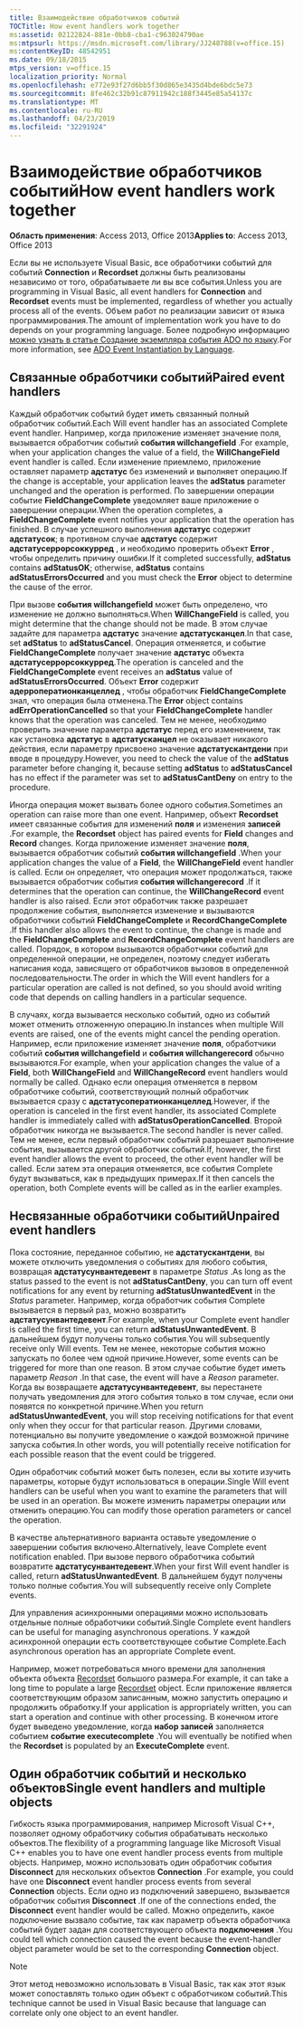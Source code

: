 ```yaml
---
title: Взаимодействие обработчиков событий
TOCTitle: How event handlers work together
ms:assetid: 02122824-881e-0bb8-cba1-c963024790ae
ms:mtpsurl: https://msdn.microsoft.com/library/JJ248788(v=office.15)
ms:contentKeyID: 48542951
ms.date: 09/18/2015
mtps_version: v=office.15
localization_priority: Normal
ms.openlocfilehash: e772e93f27d6bb5f30d865e3435d4bde6bdc5e73
ms.sourcegitcommit: 8fe462c32b91c87911942c188f3445e85a54137c
ms.translationtype: MT
ms.contentlocale: ru-RU
ms.lasthandoff: 04/23/2019
ms.locfileid: "32291924"
---
```

# <a name="how-event-handlers-work-together"></a><span data-ttu-id="30e92-102">Взаимодействие обработчиков событий</span><span class="sxs-lookup"><span data-stu-id="30e92-102">How event handlers work together</span></span>

<span data-ttu-id="30e92-103">**Область применения**: Access 2013, Office 2013</span><span class="sxs-lookup"><span data-stu-id="30e92-103">**Applies to**: Access 2013, Office 2013</span></span>

<span data-ttu-id="30e92-104">Если вы не используете Visual Basic, все обработчики событий для событий **Connection** и **Recordset** должны быть реализованы независимо от того, обрабатываете ли вы все события.</span><span class="sxs-lookup"><span data-stu-id="30e92-104">Unless you are programming in Visual Basic, all event handlers for **Connection** and **Recordset** events must be implemented, regardless of whether you actually process all of the events.</span></span> <span data-ttu-id="30e92-105">Объем работ по реализации зависит от языка программирования.</span><span class="sxs-lookup"><span data-stu-id="30e92-105">The amount of implementation work you have to do depends on your programming language.</span></span> <span data-ttu-id="30e92-106">Более подробную информацию [можно узнать в статье Создание экземпляра события ADO по языку](https://docs.microsoft.com/office/client-developer/access/desktop-database-reference/ado-event-instantiation-by-language-ado).</span><span class="sxs-lookup"><span data-stu-id="30e92-106">For more information, see [ADO Event Instantiation by Language](https://docs.microsoft.com/office/client-developer/access/desktop-database-reference/ado-event-instantiation-by-language-ado).</span></span>

## <a name="paired-event-handlers"></a><span data-ttu-id="30e92-107">Связанные обработчики событий</span><span class="sxs-lookup"><span data-stu-id="30e92-107">Paired event handlers</span></span>

<span data-ttu-id="30e92-108">Каждый обработчик событий будет иметь связанный полный обработчик событий.</span><span class="sxs-lookup"><span data-stu-id="30e92-108">Each Will event handler has an associated Complete event handler.</span></span> <span data-ttu-id="30e92-109">Например, когда приложение изменяет значение поля, вызывается обработчик событий **события willchangefield** .</span><span class="sxs-lookup"><span data-stu-id="30e92-109">For example, when your application changes the value of a field, the **WillChangeField** event handler is called.</span></span> <span data-ttu-id="30e92-110">Если изменение приемлемо, приложение оставляет параметр **адстатус** без изменений и выполняет операцию.</span><span class="sxs-lookup"><span data-stu-id="30e92-110">If the change is acceptable, your application leaves the **adStatus** parameter unchanged and the operation is performed.</span></span> <span data-ttu-id="30e92-111">По завершении операции событие **FieldChangeComplete** уведомляет ваше приложение о завершении операции.</span><span class="sxs-lookup"><span data-stu-id="30e92-111">When the operation completes, a **FieldChangeComplete** event notifies your application that the operation has finished.</span></span> <span data-ttu-id="30e92-112">В случае успешного выполнения **адстатус** содержит **адстатусок**; в противном случае **адстатус** содержит **адстатусеррорсоккурред** , и необходимо проверить объект **Error** , чтобы определить причину ошибки.</span><span class="sxs-lookup"><span data-stu-id="30e92-112">If it completed successfully, **adStatus** contains **adStatusOK**; otherwise, **adStatus** contains **adStatusErrorsOccurred** and you must check the **Error** object to determine the cause of the error.</span></span>

<span data-ttu-id="30e92-113">При вызове **события willchangefield** может быть определено, что изменение не должно выполняться.</span><span class="sxs-lookup"><span data-stu-id="30e92-113">When **WillChangeField** is called, you might determine that the change should not be made.</span></span> <span data-ttu-id="30e92-114">В этом случае задайте для параметра **адстатус** значение **адстатусканцел**.</span><span class="sxs-lookup"><span data-stu-id="30e92-114">In that case, set **adStatus** to **adStatusCancel**.</span></span> <span data-ttu-id="30e92-115">Операция отменяется, и событие **FieldChangeComplete** получает значение **адстатус** объекта **адстатусеррорсоккурред**.</span><span class="sxs-lookup"><span data-stu-id="30e92-115">The operation is canceled and the **FieldChangeComplete** event receives an **adStatus** value of **adStatusErrorsOccurred**.</span></span> <span data-ttu-id="30e92-116">Объект **Error** содержит **адерроператионканцеллед** , чтобы обработчик **FieldChangeComplete** знал, что операция была отменена.</span><span class="sxs-lookup"><span data-stu-id="30e92-116">The **Error** object contains **adErrOperationCancelled** so that your **FieldChangeComplete** handler knows that the operation was canceled.</span></span> <span data-ttu-id="30e92-117">Тем не менее, необходимо проверить значение параметра **адстатус** перед его изменением, так как установка **адстатус** в **адстатусканцел** не оказывает никакого действия, если параметру присвоено значение **адстатускантдени** при вводе в процедуру.</span><span class="sxs-lookup"><span data-stu-id="30e92-117">However, you need to check the value of the **adStatus** parameter before changing it, because setting **adStatus** to **adStatusCancel** has no effect if the parameter was set to **adStatusCantDeny** on entry to the procedure.</span></span>

<span data-ttu-id="30e92-118">Иногда операция может вызвать более одного события.</span><span class="sxs-lookup"><span data-stu-id="30e92-118">Sometimes an operation can raise more than one event.</span></span> <span data-ttu-id="30e92-119">Например, объект **Recordset** имеет связанные события для изменений **поля** и изменения **записей** .</span><span class="sxs-lookup"><span data-stu-id="30e92-119">For example, the **Recordset** object has paired events for **Field** changes and **Record** changes.</span></span> <span data-ttu-id="30e92-120">Когда приложение изменяет значение **поля**, вызывается обработчик событий **события willchangefield** .</span><span class="sxs-lookup"><span data-stu-id="30e92-120">When your application changes the value of a **Field**, the **WillChangeField** event handler is called.</span></span> <span data-ttu-id="30e92-121">Если он определяет, что операция может продолжаться, также вызывается обработчик события **события willchangerecord** .</span><span class="sxs-lookup"><span data-stu-id="30e92-121">If it determines that the operation can continue, the **WillChangeRecord** event handler is also raised.</span></span> <span data-ttu-id="30e92-122">Если этот обработчик также разрешает продолжение события, выполняется изменение и вызываются обработчики событий **FieldChangeComplete** и **RecordChangeComplete** .</span><span class="sxs-lookup"><span data-stu-id="30e92-122">If this handler also allows the event to continue, the change is made and the **FieldChangeComplete** and **RecordChangeComplete** event handlers are called.</span></span> <span data-ttu-id="30e92-123">Порядок, в котором вызываются обработчики событий для определенной операции, не определен, поэтому следует избегать написания кода, зависящего от обработчиков вызовов в определенной последовательности.</span><span class="sxs-lookup"><span data-stu-id="30e92-123">The order in which the Will event handlers for a particular operation are called is not defined, so you should avoid writing code that depends on calling handlers in a particular sequence.</span></span>

<span data-ttu-id="30e92-124">В случаях, когда вызывается несколько событий, одно из событий может отменить отложенную операцию.</span><span class="sxs-lookup"><span data-stu-id="30e92-124">In instances when multiple Will events are raised, one of the events might cancel the pending operation.</span></span> <span data-ttu-id="30e92-125">Например, если приложение изменяет значение **поля**, обработчики событий **события willchangefield** и **события willchangerecord** обычно вызываются.</span><span class="sxs-lookup"><span data-stu-id="30e92-125">For example, when your application changes the value of a **Field**, both **WillChangeField** and **WillChangeRecord** event handlers would normally be called.</span></span> <span data-ttu-id="30e92-126">Однако если операция отменяется в первом обработчике событий, соответствующий полный обработчик вызывается сразу с **адстатусоператионканцеллед**.</span><span class="sxs-lookup"><span data-stu-id="30e92-126">However, if the operation is canceled in the first event handler, its associated Complete handler is immediately called with **adStatusOperationCancelled**.</span></span> <span data-ttu-id="30e92-127">Второй обработчик никогда не вызывается.</span><span class="sxs-lookup"><span data-stu-id="30e92-127">The second handler is never called.</span></span> <span data-ttu-id="30e92-128">Тем не менее, если первый обработчик событий разрешает выполнение события, вызывается другой обработчик событий.</span><span class="sxs-lookup"><span data-stu-id="30e92-128">If, however, the first event handler allows the event to proceed, the other event handler will be called.</span></span> <span data-ttu-id="30e92-129">Если затем эта операция отменяется, все события Complete будут вызываться, как в предыдущих примерах.</span><span class="sxs-lookup"><span data-stu-id="30e92-129">If it then cancels the operation, both Complete events will be called as in the earlier examples.</span></span>

## <a name="unpaired-event-handlers"></a><span data-ttu-id="30e92-130">Несвязанные обработчики событий</span><span class="sxs-lookup"><span data-stu-id="30e92-130">Unpaired event handlers</span></span>

<span data-ttu-id="30e92-131">Пока состояние, переданное событию, не **адстатускантдени**, вы можете отключить уведомления о событиях для любого события, возвращая **адстатусунвантедевент** в параметре *Status* .</span><span class="sxs-lookup"><span data-stu-id="30e92-131">As long as the status passed to the event is not **adStatusCantDeny**, you can turn off event notifications for any event by returning **adStatusUnwantedEvent** in the *Status* parameter.</span></span> <span data-ttu-id="30e92-132">Например, когда обработчик события Complete вызывается в первый раз, можно возвратить **адстатусунвантедевент**.</span><span class="sxs-lookup"><span data-stu-id="30e92-132">For example, when your Complete event handler is called the first time, you can return **adStatusUnwantedEvent**.</span></span> <span data-ttu-id="30e92-133">В дальнейшем будут получены только события.</span><span class="sxs-lookup"><span data-stu-id="30e92-133">You will subsequently receive only Will events.</span></span> <span data-ttu-id="30e92-134">Тем не менее, некоторые события можно запускать по более чем одной причине.</span><span class="sxs-lookup"><span data-stu-id="30e92-134">However, some events can be triggered for more than one reason.</span></span> <span data-ttu-id="30e92-135">В этом случае событие будет иметь параметр *Reason* .</span><span class="sxs-lookup"><span data-stu-id="30e92-135">In that case, the event will have a *Reason* parameter.</span></span> <span data-ttu-id="30e92-136">Когда вы возвращаете **адстатусунвантедевент**, вы перестанете получать уведомления для этого события только в том случае, если они появятся по конкретной причине.</span><span class="sxs-lookup"><span data-stu-id="30e92-136">When you return **adStatusUnwantedEvent**, you will stop receiving notifications for that event only when they occur for that particular reason.</span></span> <span data-ttu-id="30e92-137">Другими словами, потенциально вы получите уведомление о каждой возможной причине запуска события.</span><span class="sxs-lookup"><span data-stu-id="30e92-137">In other words, you will potentially receive notification for each possible reason that the event could be triggered.</span></span>

<span data-ttu-id="30e92-138">Один обработчик событий может быть полезен, если вы хотите изучить параметры, которые будут использоваться в операции.</span><span class="sxs-lookup"><span data-stu-id="30e92-138">Single Will event handlers can be useful when you want to examine the parameters that will be used in an operation.</span></span> <span data-ttu-id="30e92-139">Вы можете изменить параметры операции или отменить операцию.</span><span class="sxs-lookup"><span data-stu-id="30e92-139">You can modify those operation parameters or cancel the operation.</span></span>

<span data-ttu-id="30e92-140">В качестве альтернативного варианта оставьте уведомление о завершении события включено.</span><span class="sxs-lookup"><span data-stu-id="30e92-140">Alternatively, leave Complete event notification enabled.</span></span> <span data-ttu-id="30e92-141">При вызове первого обработчика событий возвратите **адстатусунвантедевент**.</span><span class="sxs-lookup"><span data-stu-id="30e92-141">When your first Will event handler is called, return **adStatusUnwantedEvent**.</span></span> <span data-ttu-id="30e92-142">В дальнейшем будут получены только полные события.</span><span class="sxs-lookup"><span data-stu-id="30e92-142">You will subsequently receive only Complete events.</span></span>

<span data-ttu-id="30e92-143">Для управления асинхронными операциями можно использовать отдельные полные обработчики событий.</span><span class="sxs-lookup"><span data-stu-id="30e92-143">Single Complete event handlers can be useful for managing asynchronous operations.</span></span> <span data-ttu-id="30e92-144">У каждой асинхронной операции есть соответствующее событие Complete.</span><span class="sxs-lookup"><span data-stu-id="30e92-144">Each asynchronous operation has an appropriate Complete event.</span></span>

<span data-ttu-id="30e92-145">Например, может потребоваться много времени для заполнения объекта объекта [Recordset](recordset-object-ado.md) большого размера.</span><span class="sxs-lookup"><span data-stu-id="30e92-145">For example, it can take a long time to populate a large [Recordset](recordset-object-ado.md) object.</span></span> <span data-ttu-id="30e92-146">Если приложение является соответствующим образом записанным, можно запустить операцию и продолжить обработку.</span><span class="sxs-lookup"><span data-stu-id="30e92-146">If your application is appropriately written, you can start a operation and continue with other processing.</span></span> <span data-ttu-id="30e92-147">В конечном итоге будет выведено уведомление, когда **набор записей** заполняется событием **событие executecomplete** .</span><span class="sxs-lookup"><span data-stu-id="30e92-147">You will eventually be notified when the **Recordset** is populated by an **ExecuteComplete** event.</span></span>

## <a name="single-event-handlers-and-multiple-objects"></a><span data-ttu-id="30e92-148">Один обработчик событий и несколько объектов</span><span class="sxs-lookup"><span data-stu-id="30e92-148">Single event handlers and multiple objects</span></span>

<span data-ttu-id="30e92-149">Гибкость языка программирования, например Microsoft Visual C++, позволяет одному обработчику события обрабатывать несколько объектов.</span><span class="sxs-lookup"><span data-stu-id="30e92-149">The flexibility of a programming language like Microsoft Visual C++ enables you to have one event handler process events from multiple objects.</span></span> <span data-ttu-id="30e92-150">Например, можно использовать один обработчик события **Disconnect** для нескольких объектов **Connection** .</span><span class="sxs-lookup"><span data-stu-id="30e92-150">For example, you could have one **Disconnect** event handler process events from several **Connection** objects.</span></span> <span data-ttu-id="30e92-151">Если одно из подключений завершено, вызывается обработчик события **Disconnect** .</span><span class="sxs-lookup"><span data-stu-id="30e92-151">If one of the connections ended, the **Disconnect** event handler would be called.</span></span> <span data-ttu-id="30e92-152">Можно определить, какое подключение вызвало событие, так как параметр объекта обработчика событий будет задан для соответствующего объекта **подключения** .</span><span class="sxs-lookup"><span data-stu-id="30e92-152">You could tell which connection caused the event because the event-handler object parameter would be set to the corresponding **Connection** object.</span></span>

> [!NOTE]
> <span data-ttu-id="30e92-153">Этот метод невозможно использовать в Visual Basic, так как этот язык может сопоставлять только один объект с обработчиком событий.</span><span class="sxs-lookup"><span data-stu-id="30e92-153">This technique cannot be used in Visual Basic because that language can correlate only one object to an event handler.</span></span>


